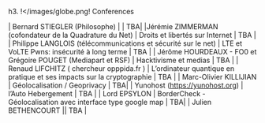h3. !</images/globe.png! Conferences 

| Bernard STIEGLER (Philosophe) | |  TBA|
|Jérémie ZIMMERMAN (cofondateur de la Quadrature du Net) | Droits et libertés sur Internet | TBA |
| Philippe LANGLOIS (télécommunications et sécurité sur le net) | LTE et VoLTE Pwns: insécurité à long terme | TBA |
| Jérôme HOURDEAUX - FO0 et Grégoire POUGET (Mediapart et RSF) | Hacktivisme et medias | TBA |
| Renaud LIFCHITZ ( chercheur opppida.fr )  | L’ordinateur quantique en pratique et ses impacts sur la cryptographie | TBA |
| Marc-Olivier KILLIJIAN | Géolocalisation / Geoprivacy | TBA|
| Yunohost (https://yunohost.org) | l’Auto Hebergement | TBA |
| Lord EPSYLON | BorderCheck - Géolocalisation avec interface type google map | TBA|
| Julien BETHENCOURT || TBA |

